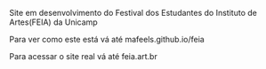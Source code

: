 Site em desenvolvimento do Festival dos Estudantes do Instituto de Artes(FEIA) da Unicamp

Para ver como este está vá até mafeels.github.io/feia

Para acessar o site real vá até feia.art.br
